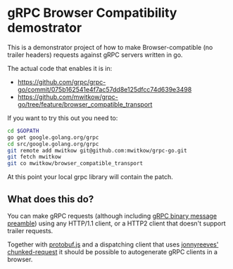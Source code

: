 # gRPC Browser Compatibility demostrator

This is a demonstrator project of how to make Browser-compatible (no trailer headers) requests against gRPC servers
written in go.

The actual code that enables it is in:
 * https://github.com/grpc/grpc-go/commit/075b162541e4f7ac57dd8e125dfcc74d639e3498
 * https://github.com/mwitkow/grpc-go/tree/feature/browser_compatible_transport
 
 
If you want to try this out you need to:


```bash
cd $GOPATH
go get google.golang.org/grpc
cd src/google.golang.org/grpc
git remote add mwitkow git@github.com:mwitkow/grpc-go.git
git fetch mwitkow
git co mwitkow/browser_compatible_transport
```


At this point your local grpc library will contain the patch.


## What does this do?

You can make gRPC requests (although including [gRPC binary message preamble](http://www.grpc.io/docs/guides/wire.html))
using any HTTP/1.1 client, or a HTTP2 client that doesn't support trailer requests.

Together with [protobuf.js](https://github.com/dcodeIO/ProtoBuf.js/) and a dispatching client that uses
[jonnyreeves' chunked-request](https://github.com/jonnyreeves/chunked-request) it should be possible to autogenerate
gRPC clients in a browser.


 


